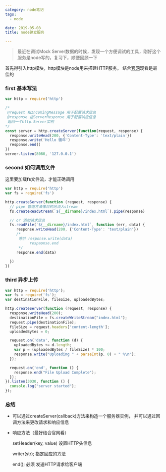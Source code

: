 ```yaml
---
category: node笔记
tags:
  - node

date: 2019-05-08
title: node建立服务

---
```


> 最近在调试Mock Server数据的时候，发现一个方便调试的工具，刚好这个服务是node写的，复习下，顺便回顾一下

<!-- more -->



首先得引入http模块，http模块是node用来搭建HTTP服务。
结合[官网](https://nodejs.org/dist/latest-v12.x/docs/api/http.html#http_http_createserver_options_requestlistener)观看是最佳的

### first 基本写法
```js
var http = require('http')

/*
 @request 指IncomingMessage 用于配置请求信息
 @response 指ServerResponse 用于配置响应信息
 返回一个http.Server实例
*/
const server = http.createServer(function(request, response) {
  response.writeHead(200, {'Content-Type': 'text/plain'})
  response.write('Hello 骚年')
  response.end()
})
server.listen(8080, '127.0.0.1')
```

### second 如何调用文件

这里要加载**fs**文件流，才能正确调用

```js
var http = require('http')
var fs = require('fs')

http.createServer(function (request, response) {
  // pipe 管道方法像目的地流入stream
  fs.createReadStream(`${__dirname}/index.html`).pipe(response)

  // or 添加请求信息
  fs.readFile(`${__dirname}/index.html`, function (err, data) {
     response.writeHead(200, {'Content-Type': 'text/plain'})
     /*
      等价 response.write(data)
           respaonse.end
      */
     response.end(data) 
    
  })
})
```

###  third 异步上传
```js
var http = require('http');
var fs = require('fs');
var destinationFile, fileSize, uploadedBytes;

http.createServer(function (request, response) {
  response.writeHead(200);
  destinationFile = fs.createWriteStream("index.html");
  request.pipe(destinationFile);
  fileSize = request.headers['content-length'];
  uploadedBytes = 0;

  request.on('data', function (d) {
    uploadedBytes += d.length;
    var p = (uploadedBytes / fileSize) * 100;
    response.write("Uploading " + parseInt(p, 0) + " %\n");
  });

  request.on('end', function () {
    response.end("File Upload Complete");
  });
}).listen(3030, function () {
  console.log("server started");
});
```

### 总结

* 可以通过createServer(callback)方法来构造一个服务器实例， 并可以通过回调方法来更改请求和响应信息

* 响应方法（最好结合官网看）

  setHeader(key, value) 设置HTTP头信息

  writer(str); 指定回应的方法
  
  end(); 必须 发送HTTP请求给客户端

